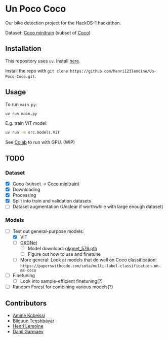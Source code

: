 # Un Poco Coco

Our bike detection project for the HackOS-1 hackathon.

Dataset: [Coco minitrain](https://github.com/giddyyupp/coco-minitrain) (subset of [Coco](https://cocodataset.org))

## Installation

This repository uses `uv`. Install [here](https://docs.astral.sh/uv/getting-started/installation/).

Install the repo with `git clone https://github.com/henri123lemoine/Un-Poco-Coco.git`.

## Usage

To run `main.py`:
```bash
uv run main.py
```

E.g. train ViT model:
```bash
uv run -m src.models.ViT
```

See [Colab](https://colab.research.google.com/drive/1dtey1NnjcfWFa5qaEXzCrrQWjtci1XuB#scrollTo=dLFpfZT2ZvxO) to run with GPU. (WIP)

## TODO

### Dataset

- [x] [Coco](https://cocodataset.org) (subset -> [Coco minitrain](https://github.com/giddyyupp/coco-minitrain))
- [x] Downloading
- [x] Processing
- [x] Split into train and validation datasets
- [ ] Dataset augmentation (Unclear if worthwhile with large enough dataset)

### Models

- [ ] Test out general-purpose models:
  - [x] ViT
  - [ ] [GKGNet](https://github.com/jin-s13/gkgnet)
    - [ ] Model download: [gkgnet_576.pth](https://drive.usercontent.google.com/download?id=1TB_UqqFvpQ2bvy_qau0aKP6GoK9Xlix_&export=download&authuser=0)
    - [ ] Figure out how to use and finetune
  - [ ] More general: Look at models that do well on Coco classification: `https://paperswithcode.com/sota/multi-label-classification-on-ms-coco`
- [ ] Finetuning
  - [ ] Look into sample-efficient finetuning(?)
- [ ] Random Forest for combining various models(?)

## Contributors

- [Amine Kobeissi](https://github.com/AKobeissi)
- [Bilguun Tegshbayar](https://github.com/Bilguun04)
- [Henri Lemoine](https://github.com/henri123lemoine)
- [Danil Garmaev](https://github.com/danilgarmaev)
